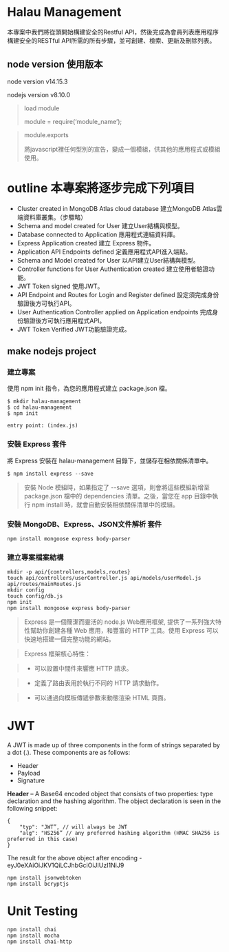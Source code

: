 # Halau Management
本專案中我們將從頭開始構建安全的Restful API，然後完成為會員列表應用程序構建安全的RESTful API所需的所有步驟，並可創建、檢索、更新及刪除列表。

## node version 使用版本
node version v14.15.3

nodejs version v8.10.0


> load module
> 
> module = require(‘module_name’);

> module.exports
> 
> 將javascript裡任何型別的宣告，變成一個模組，供其他的應用程式或模組使用。


# outline 本專案將逐步完成下列項目
- Cluster created in MongoDB Atlas cloud database 建立MongoDB Atlas雲端資料庫叢集。（步驟略）
- Schema and model created for User 建立User結構與模型。
- Database connected to Application 應用程式連結資料庫。
- Express Application created 建立 Express 物件。
- Application API Endpoints defined 定義應用程式API進入端點。
- Schema and Model created for User 以API建立User結構與模型。
- Controller functions for User Authentication created 建立使用者驗證功能。
- JWT Token signed 使用JWT。
- API Endpoint and Routes for Login and Register defined 設定須完成身份驗證後方可執行API。
- User Authentication Controller applied on Application endpoints 完成身份驗證後方可執行應用程式API。
- JWT Token Verified JWT功能驗證完成。


## make nodejs project
### 建立專案
使用 npm init 指令，為您的應用程式建立 package.json 檔。
```
$ mkdir halau-management
$ cd halau-management
$ npm init

entry point: (index.js)
```
### 安裝 Express 套件
將 Express 安裝在 halau-management 目錄下，並儲存在相依關係清單中。
```
$ npm install express --save
```

> 安裝 Node 模組時，如果指定了 --save 選項，則會將這些模組新增至 package.json 檔中的 dependencies 清單。之後，當您在 app 目錄中執行 npm install 時，就會自動安裝相依關係清單中的模組。

### 安裝 MongoDB、Express、JSON文件解析 套件
```
npm install mongoose express body-parser
```

### 建立專案檔案結構
```
mkdir -p api/{controllers,models,routes}
touch api/controllers/userController.js api/models/userModel.js api/routes/mainRoutes.js
mkdir config
touch config/db.js
npm init
npm install mongoose express body-parser

```
> Express 是一個簡潔而靈活的 node.js Web應用框架, 提供了一系列強大特性幫助你創建各種 Web 應用，和豐富的 HTTP 工具。使用 Express 可以快速地搭建一個完整功能的網站。

> Express 框架核心特性：

> - 可以設置中間件來響應 HTTP 請求。

> - 定義了路由表用於執行不同的 HTTP 請求動作。

> - 可以通過向模板傳遞參數來動態渲染 HTML 頁面。


# JWT
A JWT is made up of three components in the form of strings separated by a dot (.). These components are as follows:

* Header
* Payload
* Signature

**Header** – A Base64 encoded object that consists of two properties: type declaration and the hashing algorithm. The object declaration is seen in the following snippet:

```
{
    "typ": "JWT”, // will always be JWT
    "alg": "HS256” // any preferred hashing algorithm (HMAC SHA256 is preferred in this case)
}
```
The result for the above object after encoding - eyJ0eXAiOiJKV1QiLCJhbGciOiJIUzI1NiJ9






```
npm install jsonwebtoken
npm install bcryptjs

```

# Unit Testing
```
npm install chai
npm install mocha
npm install chai-http
```




